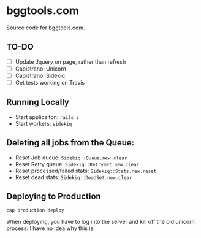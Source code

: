# bggtools.com

Source code for bggtools.com.

## TO-DO

* [ ] Update Jquery on page, rather than refresh
* [ ] Capistrano: Unicorn
* [ ] Capistrano: Sidekiq
* [ ] Get tests working on Travis

## Running Locally

* Start applicaiton: `rails s`
* Start workers: `sidekiq`

## Deleting all jobs from the Queue:

* Reset Job queue: `Sidekiq::Queue.new.clear`
* Reset Retry queue: `Sidekiq::RetrySet.new.clear`
* Reset processed/failed stats: `Sidekiq::Stats.new.reset`
* Reset dead stats: `Sidekiq::DeadSet.new.clear`

## Deploying to Production

`cap production deploy`

When deploying, you have to log into the server and kill off the old unicorn process. I have no idea why this is.
